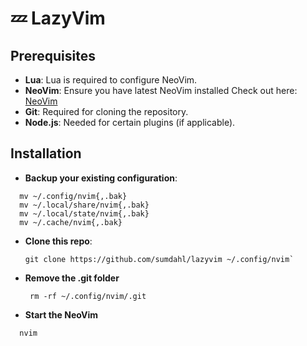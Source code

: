 # 💤 LazyVim

## Prerequisites

- **Lua**: Lua is required to configure NeoVim.
- **NeoVim**: Ensure you have latest NeoVim installed
  Check out here: [NeoVim](https://neovim.io)
- **Git**: Required for cloning the repository.
- **Node.js**: Needed for certain plugins (if applicable).

## Installation

- **Backup your existing configuration**:

```
  mv ~/.config/nvim{,.bak}
  mv ~/.local/share/nvim{,.bak}
  mv ~/.local/state/nvim{,.bak}
  mv ~/.cache/nvim{,.bak}
```

- **Clone this repo**:

  ```
  git clone https://github.com/sumdahl/lazyvim ~/.config/nvim`

  ```

- **Remove the .git folder**

  ```
   rm -rf ~/.config/nvim/.git
  ```

- **Start the NeoVim**

```
  nvim
```
